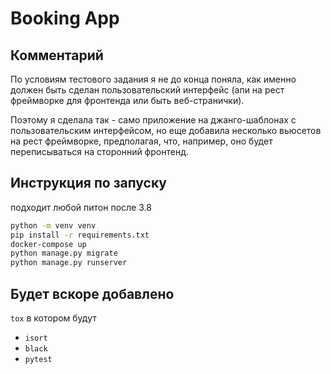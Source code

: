 # Booking App

## Комментарий
По условиям тестового задания я не до конца поняла, как именно должен быть сделан пользовательский интерфейс (апи на рест фреймворке для фронтенда 
или быть веб-странички).

Поэтому я сделала так - само приложение на джанго-шаблонах с пользовательским интерфейсом, но еще добавила несколько вьюсетов на рест фреймворке,
предполагая, что, например, оно будет переписываться на сторонний фронтенд.

## Инструкция по запуску
подходит любой питон после 3.8

```bash
python -m venv venv
pip install -r requirements.txt
docker-compose up
python manage.py migrate
python manage.py runserver
```

## Будет вскоре добавлено
`tox` в котором будут
- `isort`
- `black`
- `pytest`
